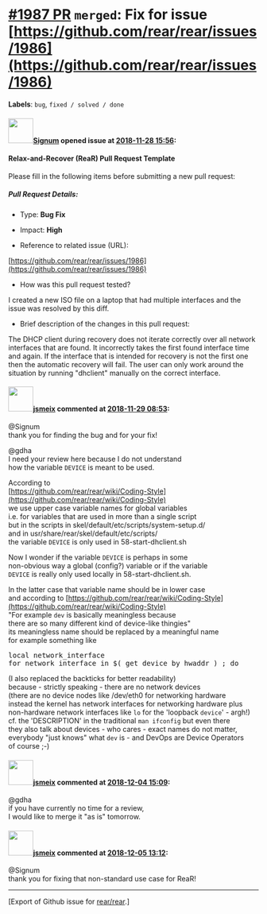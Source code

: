 [\#1987 PR](https://github.com/rear/rear/pull/1987) `merged`: Fix for issue [https://github.com/rear/rear/issues/1986](https://github.com/rear/rear/issues/1986)
================================================================================================================================================================

**Labels**: `bug`, `fixed / solved / done`

#### <img src="https://avatars.githubusercontent.com/u/36562?v=4" width="50">[Signum](https://github.com/Signum) opened issue at [2018-11-28 15:56](https://github.com/rear/rear/pull/1987):

#### Relax-and-Recover (ReaR) Pull Request Template

Please fill in the following items before submitting a new pull request:

##### Pull Request Details:

-   Type: **Bug Fix**

-   Impact: **High**

-   Reference to related issue (URL):

[https://github.com/rear/rear/issues/1986](https://github.com/rear/rear/issues/1986)

-   How was this pull request tested?

I created a new ISO file on a laptop that had multiple interfaces and
the issue was resolved by this diff.

-   Brief description of the changes in this pull request:

The DHCP client during recovery does not iterate correctly over all
network interfaces that are found. It incorrectly takes the first found
interface time and again. If the interface that is intended for recovery
is not the first one then the automatic recovery will fail. The user can
only work around the situation by running "dhclient" manually on the
correct interface.

#### <img src="https://avatars.githubusercontent.com/u/1788608?u=925fc54e2ce01551392622446ece427f51e2f0ce&v=4" width="50">[jsmeix](https://github.com/jsmeix) commented at [2018-11-29 08:53](https://github.com/rear/rear/pull/1987#issuecomment-442754387):

@Signum  
thank you for finding the bug and for your fix!

@gdha  
I need your review here because I do not understand  
how the variable `DEVICE` is meant to be used.

According to  
[https://github.com/rear/rear/wiki/Coding-Style](https://github.com/rear/rear/wiki/Coding-Style)  
we use upper case variable names for global variables  
i.e. for variables that are used in more than a single script  
but in the scripts in skel/default/etc/scripts/system-setup.d/  
and in usr/share/rear/skel/default/etc/scripts/  
the variable `DEVICE` is only used in 58-start-dhclient.sh

Now I wonder if the variable `DEVICE` is perhaps in some  
non-obvious way a global (config?) variable or if the variable  
`DEVICE` is really only used locally in 58-start-dhclient.sh.

In the latter case that variable name should be in lower case  
and according to
[https://github.com/rear/rear/wiki/Coding-Style](https://github.com/rear/rear/wiki/Coding-Style)  
"For example `dev` is basically meaningless because  
there are so many different kind of device-like thingies"  
its meaningless name should be replaced by a meaningful name  
for example something like

<pre>
local network_interface
for network_interface in $( get_device_by_hwaddr ) ; do
</pre>

(I also replaced the backticks for better readability)  
because - strictly speaking - there are no network devices  
(there are no device nodes like /dev/eth0 for networking hardware  
instead the kernel has network interfaces for networking hardware plus  
non-hardware network interfaces like `lo` for the 'loopback `device`' -
argh!)  
cf. the 'DESCRIPTION' in the traditional `man ifconfig` but even there  
they also talk about devices - who cares - exact names do not matter,  
everybody "just knows" what `dev` is - and DevOps are Device Operators  
of course ;-)

#### <img src="https://avatars.githubusercontent.com/u/1788608?u=925fc54e2ce01551392622446ece427f51e2f0ce&v=4" width="50">[jsmeix](https://github.com/jsmeix) commented at [2018-12-04 15:09](https://github.com/rear/rear/pull/1987#issuecomment-444133538):

@gdha  
if you have currently no time for a review,  
I would like to merge it "as is" tomorrow.

#### <img src="https://avatars.githubusercontent.com/u/1788608?u=925fc54e2ce01551392622446ece427f51e2f0ce&v=4" width="50">[jsmeix](https://github.com/jsmeix) commented at [2018-12-05 13:12](https://github.com/rear/rear/pull/1987#issuecomment-444480182):

@Signum  
thank you for fixing that non-standard use case for ReaR!

------------------------------------------------------------------------

\[Export of Github issue for
[rear/rear](https://github.com/rear/rear).\]
